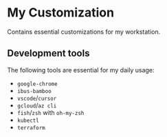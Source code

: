 # My Customization
Contains essential customizations for my workstation.

## Development tools
The following tools are essential for my daily usage:
- `google-chrome`
- `ibus-bamboo`
- `vscode`/`cursor`
- `gcloud`/`az cli`
- `fish`/`zsh` with `oh-my-zsh`
- `kubectl`
- `terraform`
